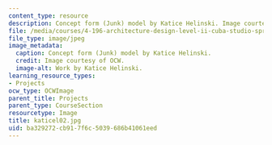 ```yaml
---
content_type: resource
description: Concept form (Junk) model by Katice Helinski. Image courtesy of OCW.
file: /media/courses/4-196-architecture-design-level-ii-cuba-studio-spring-2004/ba329272cb917f6c5039686b41061eed_katicel02.jpg
file_type: image/jpeg
image_metadata:
  caption: Concept form (Junk) model by Katice Helinski.
  credit: Image courtesy of OCW.
  image-alt: Work by Katice Helinski.
learning_resource_types:
- Projects
ocw_type: OCWImage
parent_title: Projects
parent_type: CourseSection
resourcetype: Image
title: katicel02.jpg
uid: ba329272-cb91-7f6c-5039-686b41061eed
---
```

